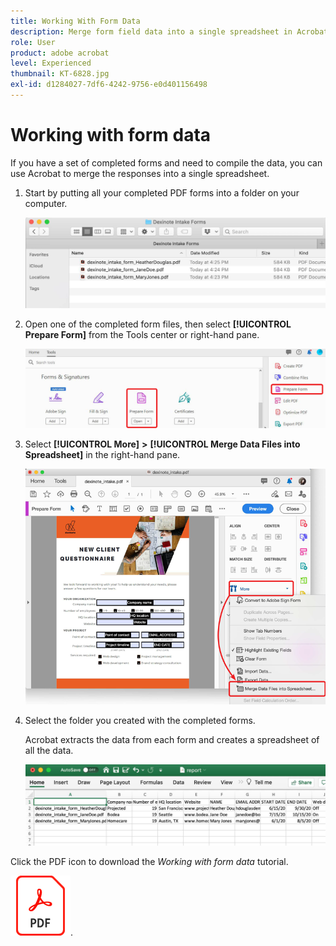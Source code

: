 ```yaml
---
title: Working With Form Data
description: Merge form field data into a single spreadsheet in Acrobat DC
role: User
product: adobe acrobat
level: Experienced
thumbnail: KT-6828.jpg
exl-id: d1284027-7df6-4242-9756-e0d401156498
---
```

# Working with form data

If you have a set of completed forms and need to compile the data, you can use Acrobat to merge the responses into a single spreadsheet.

1. Start by putting all your completed PDF forms into a folder on your computer. 

    ![Form Data Step 1](../assets/FormData_1.png)

1. Open one of the completed form files, then select **[!UICONTROL Prepare Form]** from the Tools center or right-hand pane.

    ![Form Data Step 2](../assets/FormData_2.png)

1. Select **[!UICONTROL More]** **>** **[!UICONTROL Merge Data Files into Spreadsheet]** in the right-hand pane.

    ![Form Data Step 3](../assets/FormData_3.png)

1. Select the folder you created with the completed forms.

    Acrobat extracts the data from each form and creates a spreadsheet of all the data.

    ![Form Data Step 4](../assets/FormData_4.png)


Click the PDF icon to download the *Working with form data* tutorial.

[![Download Working with form data tutorial](../assets/acrobat_PDF_96.png)](../assets/AcrobatDCFormData.pdf).
